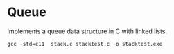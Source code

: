 Queue
==============

Implements a queue data structure in C with linked lists.

    gcc -std=c11  stack.c stacktest.c -o stacktest.exe
